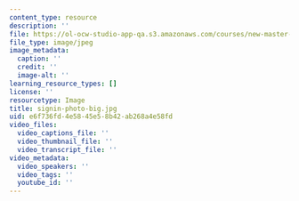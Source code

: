 ```yaml
---
content_type: resource
description: ''
file: https://ol-ocw-studio-app-qa.s3.amazonaws.com/courses/new-master-one/signin-photo-big.jpg
file_type: image/jpeg
image_metadata:
  caption: ''
  credit: ''
  image-alt: ''
learning_resource_types: []
license: ''
resourcetype: Image
title: signin-photo-big.jpg
uid: e6f736fd-4e58-45e5-8b42-ab268a4e58fd
video_files:
  video_captions_file: ''
  video_thumbnail_file: ''
  video_transcript_file: ''
video_metadata:
  video_speakers: ''
  video_tags: ''
  youtube_id: ''
---
```

